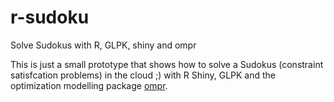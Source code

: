 # r-sudoku
Solve Sudokus with R, GLPK, shiny and ompr

This is just a small prototype that shows how to solve a Sudokus (constraint satisfcation problems) in the cloud ;) with R Shiny, GLPK and the optimization modelling package [ompr](https://github.com/dirkschumacher/ompr).
